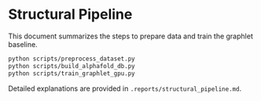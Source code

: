 # Structural Pipeline

This document summarizes the steps to prepare data and train the graphlet baseline.

```bash
python scripts/preprocess_dataset.py
python scripts/build_alphafold_db.py
python scripts/train_graphlet_gpu.py
```

Detailed explanations are provided in `.reports/structural_pipeline.md`.
